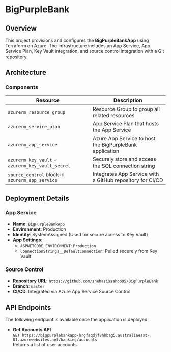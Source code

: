 # BigPurpleBank

## Overview

This project provisions and configures the **BigPurpleBankApp** using Terraform on Azure. The infrastructure includes an App Service, App Service Plan, Key Vault integration, and source control integration with a Git repository.

## Architecture

### Components
| Resource | Description |
|----------|-------------|
| `azurerm_resource_group` | Resource Group to group all related resources |
| `azurerm_service_plan`   | App Service Plan that hosts the App Service |
| `azurerm_app_service`    | Azure App Service to host the BigPurpleBank application |
| `azurerm_key_vault` + `azurerm_key_vault_secret` | Securely store and access the SQL connection string |
| `source_control` block in `azurerm_app_service` | Integrates App Service with a GitHub repository for CI/CD |

## Deployment Details

### App Service
- **Name**: `BigPurpleBankApp`
- **Environment**: Production
- **Identity**: SystemAssigned (Used for secure access to Key Vault)
- **App Settings**:
  - `ASPNETCORE_ENVIRONMENT`: `Production`
  - `ConnectionStrings__DefaultConnection`: Pulled securely from Key Vault

### Source Control
- **Repository URL**: `https://github.com/snehasissahoo95/BigPurpleBank`
- **Branch**: `master`
- **CI/CD**: Integrated via Azure App Service Source Control


## API Endpoints

The following endpoint is available once the application is deployed:

- **Get Accounts API**  
  `GET https://bigpurplebankapp-hrgfaqdjf8hhbag5.australiaeast-01.azurewebsites.net/banking/accounts`  
  Returns a list of user accounts.